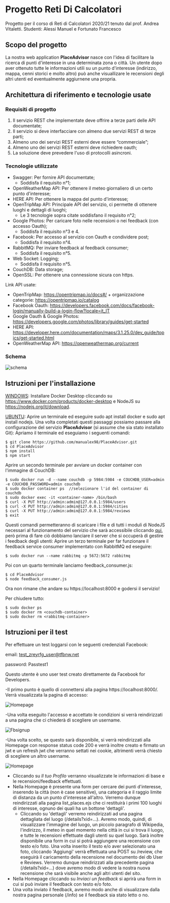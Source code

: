 # Progetto Reti Di Calcolatori
Progetto per il corso di Reti di Calcolatori 2020/21 tenuto dal prof. Andrea Vitaletti.
Studenti: Alessi Manuel e Fortunato Francesco

## Scopo del progetto
La nostra web application **PlaceAdvisor** nasce con l'idea di facilitare la ricerca di punti d'interesse in una determinata zona o città. Un utente dopo aver ottenuto tutte le informazioni utili su un punto d'interesse (indirizzo, mappa, cenni storici e molto altro) può anche visuallizare le recensioni degli altri utenti ed eventualmente aggiurnene una propria.

## Architettura di riferimento e tecnologie usate

### Requisiti di progetto
1. Il servizio REST che implementate deve offrire a terze parti delle API documentate;
2. Il servizio si deve interfacciare con almeno due servizi REST di terze parti;
3. Almeno uno dei servizi REST esterni deve essere “commerciale”;
4. Almeno uno dei servizi REST esterni deve richiedere oauth;
5. La soluzione deve prevedere l'uso di protocolli asincroni.

### Tecnologie utilizzate
- Swagger: Per fornire API documentate;
  - Soddisfa il requisito n°1;
- OpenWeatherMap API: Per ottenere il meteo giornaliero di un certo punto d'interesse;
- HERE API: Per ottenere la mappa del punto d'interesse;
- OpenTripMap API: Principale API del servizio, ci permette di ottenere luoghi e dettagli di luoghi;
  - Le 3 tecnologie sopra citate soddisfano il requisito n°2;
- Google Photos: Per caricare foto nelle recensioni o nei feedback (con accesso Oauth);
  - Soddisfa il requisito n°3 e 4.
- Facebook: Per accesso al servizio con Oauth e condividere post;
  - Soddisfa il requisito n°4.
- RabbitMQ: Per inviare feedback al feedback consumer;
  - Soddisfa il requisito n°5.
- Web Socket: Logging;
  - Soddisfa il requisito n°5.
- CouchDB: Data storage;
- OpenSSL: Per ottenere una connessione sicura con https.

Link API usate:
- OpenTripMap:  https://opentripmap.io/docs#/ + organizzazione categorie: https://opentripmap.io/catalog
- Facebook Oauth: https://developers.facebook.com/docs/facebook-login/manually-build-a-login-flow?locale=it_IT
- Google Oauth & Google Photos: https://developers.google.com/photos/library/guides/get-started
- HERE API: https://developer.here.com/documentation/maps/3.1.25.0/dev_guide/topics/get-started.html
- OpenWeatherMap API: https://openweathermap.org/current

### Schema
![schema](https://user-images.githubusercontent.com/80718809/123552915-d1bffe00-d778-11eb-82da-a587dd4e50b3.jpg)


## Istruzioni per l'installazione
<ins>WINDOWS</ins>: Installare Docker Desktop cliccando su https://www.docker.com/products/docker-desktop e NodeJS su https://nodejs.org/it/download.

<ins>UBUNTU</ins>: Aprire un terminale ed eseguire sudo apt install docker e sudo apt install nodejs.
Una volta completati questi passaggi possiamo passare alla configurazione del servizio **PlaceAdvisor** (si assume che sia stato installato Git):
Apriamo il terminale ed eseguiamo i seguenti comandi:
```
$ git clone https://github.com/manualex98/PlaceAdvisor.git
$ cd PlaceAdvisor
$ npm install
$ npm start
```
Aprire un secondo terminale per avviare un docker container con l'immagine di CouchDB:
```
$ sudo docker run -d --name couchdb -p 5984:5984 -e COUCHDB_USER=admin -e COUCHDB_PASSWORD=admin couchdb
$ sudo docker container ps  //selezionare l'id del container di couchdb
$ sudo docker exec -it <container-name> /bin/bash
$ curl -X PUT http://admin:admin@127.0.0.1:5984/users
$ curl -X PUT http://admin:admin@127.0.0.1:5984/cities
$ curl -X PUT http://admin:admin@127.0.0.1:5984/reviews
$ exit

```
Questi comandi permetteranno di scaricare i file e di tutti i moduli di NodeJS necessari al funzionamento del servizio che sarà accessibile cliccando [qui](https://localhost:8000), però prima di fare ciò dobbiamo lanciare il server che si occuperà di gestire i feedback degli utenti:
Aprire un terzo terminale per far funzionare il feedback service consumer implementato con RabbitMQ ed eseguire:

```$ sudo docker run --name rabbitmq -p 5672:5672 rabbitmq```

Poi con un quarto terminale lanciamo feedback_consumer.js:
```
$ cd PlaceAdvisor
$ node feedback_consumer.js
```
Ora non rimane che andare su https://localhost:8000 e godersi il servizio!

Per chiudere tutto:
```
$ sudo docker ps  
$ sudo docker rm <couchdb-container>
$ sudo docker rm <rabbitmq-container>
```



## Istruzioni per il test
Per effettuare un test loggarsi con le seguenti credenziali Facebook:

email: 	test_zreyrfg_user@tfbnw.net

password: Passtest1

Questo utente è uno user test creato direttamente da Facebook for Developers. 


-Il primo punto è quello di connettersi alla pagina https://localhost:8000/. Verrà visualizzata la pagina di accesso: 

![Homepage](https://user-images.githubusercontent.com/50673340/123555442-04242800-d786-11eb-8b37-991b34499ddf.png)

-Una volta eseguito l'accesso e accettato le condizioni si verrà reindirizzati a una pagina che ci chiederà di scegliere un username.

 ![Fbsignup](https://user-images.githubusercontent.com/50673340/123555763-05eeeb00-d788-11eb-8a86-eb78eaf23b02.png)

-Una volta scelto, se questo sarà disponibile, si verrà reindirizzati alla Homepage con response status code 200 e verrà inoltre creato e firmato un jwt e un refresh jwt che verranno settati nei cookie, altrimenti verrà chiesto di scegliere un altro username. 

![Homepage](https://user-images.githubusercontent.com/50673340/123555798-42bae200-d788-11eb-906c-4531dcad3d16.png)

- Cliccando su *Il tuo Profilo* verranno visualizzate le informazioni di base e le recensioni/feedback effettuati. 
- Nella Homepage è presente una form per cercare dei punti d'interesse, inserendo la città (non è case sensitive), una categoria e il raggio limite di distanza da un punto d'interesse all'altro. Verremo dunque reindirizzati alla pagina list_places.ejs che ci restituirà i primi 100 luoghi di interesse, ognuno dei quali ha un bottone 'dettagli'.
  - Cliccando su 'dettagli' verremo reindirizzati ad una pagina dettagliata del luogo (/details?xid=...). Avremo modo, quindi, di visualizzare l'immagine del luogo, un piccolo paragrafo di Wikipedia, l'indirizzo, il meteo in quel momento nella città in cui si trova il luogo, e tutte le recensioni effettuate dagli utenti su quel luogo. Sarà inoltre disponibile una form in cui si potrà aggiungere una recensione con testo e/o foto. Una volta inserito il testo e/o aver selezionato una foto, cliccando 'Aggiungi' verrà effettuata una POST su /review, che eseguirà il caricamento della recensione nel documento dei db User e Reviews. Verremo dunque reindirizzati alla precedente pagina (/details?xid=...) dove avremo modo di vedere la nostra nuova recensione che sarà visibile anche agli altri utenti del sito.
- Nella Homepage cliccando su *Inviaci un feedback* si aprirà una form in cui si può inviare il feedback con testo e/o foto.
- Una volta inviato il feedback, avremo modo anche di visualizzare dalla nostra pagina personale (/info) se il feedback sia stato letto o no.


